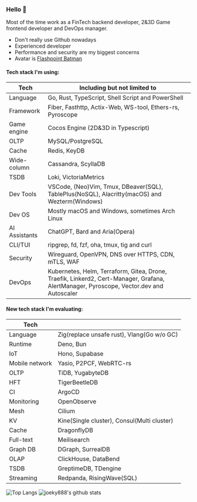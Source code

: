 ### Hello 👋

Most of the time work as a FinTech backend developer, 2&3D Game frontend developer and DevOps manager.

* Don't really use Github nowadays
* Experienced developer
* Performance and security are my biggest concerns
* Avatar is [Flashpoint Batman](https://vsbattles.fandom.com/wiki/Batman_(Thomas_Wayne))

#### Tech stack I'm using:

| Tech          | Including but not limited to                                                                                                            |
| ------------- | --------------------------------------------------------------------------------------------------------------------------------------- |
| Language      | Go, Rust, TypeScript, Shell Script and PowerShell                                                                                       |
| Framework     | Fiber, Fasthttp, Actix-Web, WS-tool, Ethers-rs, Pyroscope                                                                               |
| Game engine   | Cocos Engine (2D&3D in Typescript)                                                                                                      |
| OLTP          | MySQL/PostgreSQL                                                                                                                        |
| Cache         | Redis, KeyDB                                                                                                                            |
| Wide-column   | Cassandra, ScyllaDB                                                                                                                     |
| TSDB          | Loki, VictoriaMetrics                                                                                                                   |
| Dev Tools     | VSCode, (Neo)Vim, Tmux, DBeaver(SQL), TablePlus(NoSQL), Alacritty(macOS) and Wezterm(Windows)                                           |
| Dev OS        | Mostly macOS and Windows, sometimes Arch Linux                                                                                          |
| AI Assistants | ChatGPT, Bard and Aria(Opera)                                                                                                           |
| CLI/TUI       | ripgrep, fd, fzf, oha, tmux, tig and curl                                                                                               |
| Security      | Wireguard, OpenVPN, DNS over HTTPS, CDN, mTLS, WAF                                                                                      |
| DevOps        | Kubernetes, Helm, Terraform, Gitea, Drone, Traefik, Linkerd2, Cert-Manager, Grafana, AlertManager, Pyroscope, Vector.dev and Autoscaler |

#### New tech stack I'm evaluating:

| Tech           |                                             |
| -------------- | ------------------------------------------- |
| Language       | Zig(replace unsafe rust), Vlang(Go w/o GC)  |
| Runtime        | Deno, Bun                                   |
| IoT            | Hono, Supabase                              |
| Mobile network | Yasio, P2PCF, WebRTC-rs                     |
| OLTP           | TiDB, YugabyteDB                            |
| HFT            | TigerBeetleDB                               |
| CI             | ArgoCD                                      |
| Monitoring     | OpenObserve                                 |
| Mesh           | Cilium                                      |
| KV             | Kine(Single cluster), Consul(Multi cluster) |
| Cache          | DragonflyDB                                 |
| Full-text      | Meilisearch                                 |
| Graph DB       | DGraph, SurrealDB                           |
| OLAP           | ClickHouse, DataBend                        |
| TSDB           | GreptimeDB, TDengine                        |
| Streaming      | Redpanda, RisingWave(SQL)                   |

![Top Langs](https://github-readme-stats.vercel.app/api/top-langs/?username=joeky888&hide=html&theme=dark)
![joeky888's github stats](https://github-readme-stats.vercel.app/api?username=joeky888&show_icons=true&count_private=true&line_height=40&theme=synthwave)

